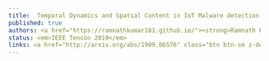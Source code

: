 ```yaml
---
title: 	Temporal Dynamics and Spatial Content in IoT Malware detection
published: true
authors: <a href="https://ramnathkumar181.github.io/"><strong>Ramnath Kumar</strong></a> and <a href="https://universe.bits-pilani.ac.in/hyderabad/geethakumari/Profile">G Geethakumari</a>.
status: <em>IEEE Tencon 2019</em>
links: <a href="http://arxiv.org/abs/1909.06576" class="btn btn-sm z-depth-0 waves-effect waves-light" role="button" target="_blank">PDF</a> <a href="https://google.com" class="button">Code</a>
---
```

